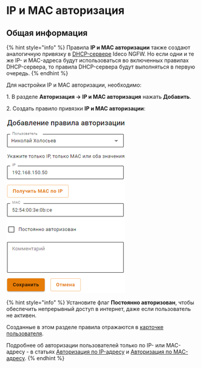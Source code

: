 # IP и MAC авторизация

## Общая информация

{% hint style="info" %}
Правила **IP и MAC авторизации** также создают аналогичную привязку в [DHCP-сервере](../../../services/dhcp.md#nastroika-dhcp-servera-s-privyazkoi-ip-k-mac) Ideco NGFW. Но если одни и те же IP- и MAC-адреса будут использоваться во включенных правилах DHCP-сервера, то правила DHCP-сервера будут выполняться в первую очередь.
{% endhint %}

Для настройки IP и MAC авторизации, необходимо:

1\. В разделе **Авторизация -> IP и MAC авторизация** нажать **Добавить**.

2\. Создать правило привязки **IP и MAC авторизации**:

![](../../../../.gitbook/assets/ip-mac.png)

{% hint style="info" %}
Установите флаг **Постоянно авторизован**, чтобы обеспечить непрерывный доступ в интернет, даже если пользователь не активен.

Созданные в этом разделе правила отражаются в [карточке пользователя](../../user-tree/customization-of-users.md).

Подробнее об авторизации пользователей только по IP- или MAC-адресу - в статьях [Авторизация по IP-адресу](ip-authorization.md) и [Авторизация по MAC-адресу](mac-authorization.md).
{% endhint %}
